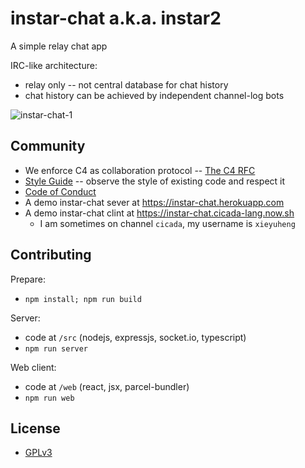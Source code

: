 # instar-chat a.k.a. instar2

A simple relay chat app

IRC-like architecture:
- relay only -- not central database for chat history
- chat history can be achieved by independent channel-log bots

![instar-chat-1](https://github.com/xieyuheng/image-link/raw/master/instar-chat/instar-chat-1.png)

## Community

- We enforce C4 as collaboration protocol -- [The C4 RFC](https://rfc.zeromq.org/spec:42/C4)
- [Style Guide](STYLE-GUIDE.md) -- observe the style of existing code and respect it
- [Code of Conduct](CODE-OF-CONDUCT.md)
- A demo instar-chat sever at https://instar-chat.herokuapp.com
- A demo instar-chat clint at https://instar-chat.cicada-lang.now.sh
  - I am sometimes on channel `cicada`, my username is `xieyuheng`

## Contributing

Prepare:
- `npm install; npm run build`

Server:
- code at `/src` (nodejs, expressjs, socket.io, typescript)
- `npm run server`

Web client:
- code at `/web` (react, jsx, parcel-bundler)
- `npm run web`

## License

- [GPLv3](LICENSE)
